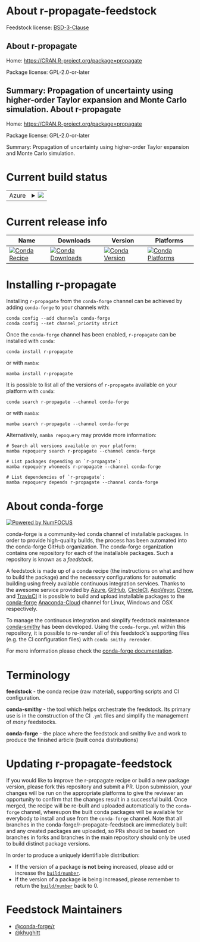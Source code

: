 About r-propagate-feedstock
===========================

Feedstock license: [BSD-3-Clause](https://github.com/conda-forge/r-propagate-feedstock/blob/main/LICENSE.txt)

About r-propagate
-----------------

Home: https://CRAN.R-project.org/package=propagate

Package license: GPL-2.0-or-later

Summary: Propagation of uncertainty using higher-order Taylor expansion and Monte Carlo simulation.
About r-propagate
-----------------

Home: https://CRAN.R-project.org/package=propagate

Package license: GPL-2.0-or-later

Summary: Propagation of uncertainty using higher-order Taylor expansion and Monte Carlo simulation.

Current build status
====================


<table>
    
  <tr>
    <td>Azure</td>
    <td>
      <details>
        <summary>
          <a href="https://dev.azure.com/conda-forge/feedstock-builds/_build/latest?definitionId=10629&branchName=main">
            <img src="https://dev.azure.com/conda-forge/feedstock-builds/_apis/build/status/r-propagate-feedstock?branchName=main">
          </a>
        </summary>
        <table>
          <thead><tr><th>Variant</th><th>Status</th></tr></thead>
          <tbody><tr>
              <td>linux_64_r_base4.2</td>
              <td>
                <a href="https://dev.azure.com/conda-forge/feedstock-builds/_build/latest?definitionId=10629&branchName=main">
                  <img src="https://dev.azure.com/conda-forge/feedstock-builds/_apis/build/status/r-propagate-feedstock?branchName=main&jobName=linux&configuration=linux%20linux_64_r_base4.2" alt="variant">
                </a>
              </td>
            </tr><tr>
              <td>linux_64_r_base4.3</td>
              <td>
                <a href="https://dev.azure.com/conda-forge/feedstock-builds/_build/latest?definitionId=10629&branchName=main">
                  <img src="https://dev.azure.com/conda-forge/feedstock-builds/_apis/build/status/r-propagate-feedstock?branchName=main&jobName=linux&configuration=linux%20linux_64_r_base4.3" alt="variant">
                </a>
              </td>
            </tr><tr>
              <td>osx_64_r_base4.2</td>
              <td>
                <a href="https://dev.azure.com/conda-forge/feedstock-builds/_build/latest?definitionId=10629&branchName=main">
                  <img src="https://dev.azure.com/conda-forge/feedstock-builds/_apis/build/status/r-propagate-feedstock?branchName=main&jobName=osx&configuration=osx%20osx_64_r_base4.2" alt="variant">
                </a>
              </td>
            </tr><tr>
              <td>osx_64_r_base4.3</td>
              <td>
                <a href="https://dev.azure.com/conda-forge/feedstock-builds/_build/latest?definitionId=10629&branchName=main">
                  <img src="https://dev.azure.com/conda-forge/feedstock-builds/_apis/build/status/r-propagate-feedstock?branchName=main&jobName=osx&configuration=osx%20osx_64_r_base4.3" alt="variant">
                </a>
              </td>
            </tr><tr>
              <td>win_64</td>
              <td>
                <a href="https://dev.azure.com/conda-forge/feedstock-builds/_build/latest?definitionId=10629&branchName=main">
                  <img src="https://dev.azure.com/conda-forge/feedstock-builds/_apis/build/status/r-propagate-feedstock?branchName=main&jobName=win&configuration=win%20win_64_" alt="variant">
                </a>
              </td>
            </tr>
          </tbody>
        </table>
      </details>
    </td>
  </tr>
</table>

Current release info
====================

| Name | Downloads | Version | Platforms |
| --- | --- | --- | --- |
| [![Conda Recipe](https://img.shields.io/badge/recipe-r--propagate-green.svg)](https://anaconda.org/conda-forge/r-propagate) | [![Conda Downloads](https://img.shields.io/conda/dn/conda-forge/r-propagate.svg)](https://anaconda.org/conda-forge/r-propagate) | [![Conda Version](https://img.shields.io/conda/vn/conda-forge/r-propagate.svg)](https://anaconda.org/conda-forge/r-propagate) | [![Conda Platforms](https://img.shields.io/conda/pn/conda-forge/r-propagate.svg)](https://anaconda.org/conda-forge/r-propagate) |

Installing r-propagate
======================

Installing `r-propagate` from the `conda-forge` channel can be achieved by adding `conda-forge` to your channels with:

```
conda config --add channels conda-forge
conda config --set channel_priority strict
```

Once the `conda-forge` channel has been enabled, `r-propagate` can be installed with `conda`:

```
conda install r-propagate
```

or with `mamba`:

```
mamba install r-propagate
```

It is possible to list all of the versions of `r-propagate` available on your platform with `conda`:

```
conda search r-propagate --channel conda-forge
```

or with `mamba`:

```
mamba search r-propagate --channel conda-forge
```

Alternatively, `mamba repoquery` may provide more information:

```
# Search all versions available on your platform:
mamba repoquery search r-propagate --channel conda-forge

# List packages depending on `r-propagate`:
mamba repoquery whoneeds r-propagate --channel conda-forge

# List dependencies of `r-propagate`:
mamba repoquery depends r-propagate --channel conda-forge
```


About conda-forge
=================

[![Powered by
NumFOCUS](https://img.shields.io/badge/powered%20by-NumFOCUS-orange.svg?style=flat&colorA=E1523D&colorB=007D8A)](https://numfocus.org)

conda-forge is a community-led conda channel of installable packages.
In order to provide high-quality builds, the process has been automated into the
conda-forge GitHub organization. The conda-forge organization contains one repository
for each of the installable packages. Such a repository is known as a *feedstock*.

A feedstock is made up of a conda recipe (the instructions on what and how to build
the package) and the necessary configurations for automatic building using freely
available continuous integration services. Thanks to the awesome service provided by
[Azure](https://azure.microsoft.com/en-us/services/devops/), [GitHub](https://github.com/),
[CircleCI](https://circleci.com/), [AppVeyor](https://www.appveyor.com/),
[Drone](https://cloud.drone.io/welcome), and [TravisCI](https://travis-ci.com/)
it is possible to build and upload installable packages to the
[conda-forge](https://anaconda.org/conda-forge) [Anaconda-Cloud](https://anaconda.org/)
channel for Linux, Windows and OSX respectively.

To manage the continuous integration and simplify feedstock maintenance
[conda-smithy](https://github.com/conda-forge/conda-smithy) has been developed.
Using the ``conda-forge.yml`` within this repository, it is possible to re-render all of
this feedstock's supporting files (e.g. the CI configuration files) with ``conda smithy rerender``.

For more information please check the [conda-forge documentation](https://conda-forge.org/docs/).

Terminology
===========

**feedstock** - the conda recipe (raw material), supporting scripts and CI configuration.

**conda-smithy** - the tool which helps orchestrate the feedstock.
                   Its primary use is in the construction of the CI ``.yml`` files
                   and simplify the management of *many* feedstocks.

**conda-forge** - the place where the feedstock and smithy live and work to
                  produce the finished article (built conda distributions)


Updating r-propagate-feedstock
==============================

If you would like to improve the r-propagate recipe or build a new
package version, please fork this repository and submit a PR. Upon submission,
your changes will be run on the appropriate platforms to give the reviewer an
opportunity to confirm that the changes result in a successful build. Once
merged, the recipe will be re-built and uploaded automatically to the
`conda-forge` channel, whereupon the built conda packages will be available for
everybody to install and use from the `conda-forge` channel.
Note that all branches in the conda-forge/r-propagate-feedstock are
immediately built and any created packages are uploaded, so PRs should be based
on branches in forks and branches in the main repository should only be used to
build distinct package versions.

In order to produce a uniquely identifiable distribution:
 * If the version of a package **is not** being increased, please add or increase
   the [``build/number``](https://docs.conda.io/projects/conda-build/en/latest/resources/define-metadata.html#build-number-and-string).
 * If the version of a package **is** being increased, please remember to return
   the [``build/number``](https://docs.conda.io/projects/conda-build/en/latest/resources/define-metadata.html#build-number-and-string)
   back to 0.

Feedstock Maintainers
=====================

* [@conda-forge/r](https://github.com/conda-forge/r/)
* [@khughitt](https://github.com/khughitt/)

